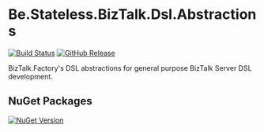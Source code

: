 ﻿# Be.Stateless.BizTalk.Dsl.Abstractions

[![Build Status](https://dev.azure.com/icraftsoftware/be.stateless/_apis/build/status/Be.Stateless.BizTalk.Dsl.Abstractions%20Manual%20Release?branchName=master)](https://dev.azure.com/icraftsoftware/be.stateless/_build/latest?definitionId=52&branchName=master)
[![GitHub Release](https://img.shields.io/github/v/release/icraftsoftware/Be.Stateless.BizTalk.Dsl.Abstractions?label=Release)](https://github.com/icraftsoftware/Be.Stateless.BizTalk.Dsl.Abstractions/releases/latest)

BizTalk.Factory's DSL abstractions for general purpose BizTalk Server DSL development.

## NuGet Packages

[![NuGet Version](https://img.shields.io/nuget/v/Be.Stateless.BizTalk.Dsl.Abstractions.svg?label=Be.Stateless.BizTalk.Dsl.Abstractions&style=flat)](https://www.nuget.org/packages/Be.Stateless.BizTalk.Dsl.Abstractions/)
